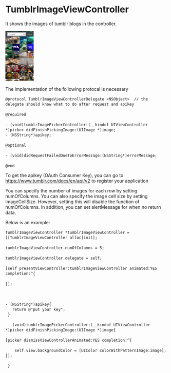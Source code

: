 # TumblrImageViewController

It shows the images of tumblr blogs in the controller.

<img src="https://github.com/spiderzys/TumblrImageViewController/blob/master/example.png" width="88">


The implementation of the following protocal is necessary

    @protocol TumblrImageViewControllerDelegate <NSObject>  // the delegate should know what to do after request and apikey

    @required

    - (void)tumblrImagePickerController:(__kindof UIViewController *)picker didFinishPickingImage:(UIImage *)image;
    - (NSString*)apikey;

    @optional

    - (void)didRequestFailedDueToErrorMessage:(NSString*)errorMessage;

    @end

To get the apikey (OAuth Consumer Key), you can go to https://www.tumblr.com/docs/en/api/v2 to register your application

You can specify the number of images for each row by setting numOfColumns.
You can also specify the image cell size by setting imageCellSize. However, setting this will disable the function of numOfColumns.
In addition, you can set alertMessage for when no return data.

Below is an example:

    
    TumblrImageViewController *tumblrImageViewController = [[TumblrImageViewController alloc]init];
    
    tumblrImageViewController.numOfColumns = 5;
    
    tumblrImageViewController.delegate = self;
    
    [self presentViewController:tumblrImageViewController animated:YES completion:^{
        
    }];



    - (NSString*)apikey{
       return @"put your key";
     }

     - (void)tumblrImagePickerController:(__kindof UIViewController *)picker didFinishPickingImage:(UIImage *)image{

    [picker dismissViewControllerAnimated:YES completion:^{
    
        self.view.backgroundColor = [UIColor colorWithPatternImage:image];
    }];
    
     }

